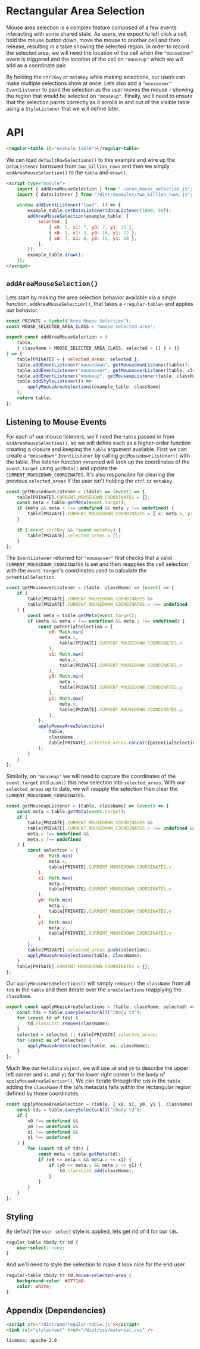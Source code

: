 # Rectangular Area Selection

Mouse area selection is a complex feature composed of a few events interacting
with some shared state. As users, we expect to left click a cell, hold the mouse
button down, move the mouse to another cell and then release, resulting in a
table showing the selected region. In order to record the selected area, we will
need the location of the cell when the `"mousedown"` event is triggered and the
location of the cell on `"mouseup"` which we will add as a coordinate pair.

By holding the `ctrlKey` or `metaKey` while making selections, our users can
make multiple selections show at once. Lets also add a `"mouseover"`
`EventListener` to paint the selection as the user moves the mouse - showing the
region that would be selected on `"mouseup"`. Finally, we'll need to ensure that
the selection paints correctly as it scrolls in and out of the visible table
using a `StyleListener` that we will define later.

# API

```html
<regular-table id="example_table"></regular-table>
```

We can load `defaultRowSelections()` to this example and wire up the
`DataListener` borrowed from `two_billion_rows` and then we simply
`addAreaMouseSelection()` to the `table` and `draw()`.

```html
<script type="module">
    import { addAreaMouseSelection } from "./area_mouse_selection.js";
    import { dataListener } from "/dist/examples/two_billion_rows.js";

    window.addEventListener("load", () => {
        example_table.setDataListener(dataListener(1000, 50));
        addAreaMouseSelection(example_table, {
            selected: [
                { x0: 5, x1: 7, y0: 7, y1: 11 },
                { x0: 1, x1: 3, y0: 16, y1: 22 },
                { x0: 7, x1: 8, y0: 15, y1: 18 },
            ],
        });
        example_table.draw();
    });
</script>
```

## `addAreaMouseSelection()`

Lets start by making the area selection behavior available via a single
function, `addAreaMouseSelection()`, that takes a `<regular-table>` and applies
our behavior.

```javascript
const PRIVATE = Symbol("Area Mouse Selection");
const MOUSE_SELECTED_AREA_CLASS = "mouse-selected-area";

export const addAreaMouseSelection = (
    table,
    { className = MOUSE_SELECTED_AREA_CLASS, selected = [] } = {}
) => {
    table[PRIVATE] = { selected_areas: selected };
    table.addEventListener("mousedown", getMousedownListener(table));
    table.addEventListener("mouseover", getMouseoverListener(table, className));
    table.addEventListener("mouseup", getMouseupListener(table, className));
    table.addStyleListener(() =>
        applyMouseAreaSelections(example_table, className)
    );
    return table;
};
```

## Listening to Mouse Events

For each of our mouse listeners, we'll need the `table` passed in from
`addAreaMouseSelection()`, so we will define each as a higher-order function
creating a closure and keeping the `table` argument available. First we can
create a `"mousedown"` `EventListener` by calling `getMousedownListener()` with
the table. The listener function `return`ed will look up the coordinates of the
`event.target` using `getMeta()` and update the `CURRENT_MOUSEDOWN_COORDINATES`.
It's also responsible for clearing the previous `selected_areas` if the user
isn't holding the `ctrl` or `metaKey`.

```javascript
const getMousedownListener = (table) => (event) => {
    table[PRIVATE].CURRENT_MOUSEDOWN_COORDINATES = {};
    const meta = table.getMeta(event.target);
    if (meta && meta.x !== undefined && meta.y !== undefined) {
        table[PRIVATE].CURRENT_MOUSEDOWN_COORDINATES = { x: meta.x, y: meta.y };
    }

    if (!event.ctrlKey && !event.metaKey) {
        table[PRIVATE].selected_areas = [];
    }
};
```

The `EventListener` returned for `"mouseover"` first checks that a valid
`CURRENT_MOUSEDOWN_COORDINATES` is set and then reapplies the cell selection
with the `event.target`'s coordinates used to calculate the
`potentialSelection`.

```javascript
const getMouseoverListener = (table, className) => (event) => {
    if (
        table[PRIVATE].CURRENT_MOUSEDOWN_COORDINATES &&
        table[PRIVATE].CURRENT_MOUSEDOWN_COORDINATES.x !== undefined
    ) {
        const meta = table.getMeta(event.target);
        if (meta && meta.x !== undefined && meta.y !== undefined) {
            const potentialSelection = {
                x0: Math.min(
                    meta.x,
                    table[PRIVATE].CURRENT_MOUSEDOWN_COORDINATES.x
                ),
                x1: Math.max(
                    meta.x,
                    table[PRIVATE].CURRENT_MOUSEDOWN_COORDINATES.x
                ),
                y0: Math.min(
                    meta.y,
                    table[PRIVATE].CURRENT_MOUSEDOWN_COORDINATES.y
                ),
                y1: Math.max(
                    meta.y,
                    table[PRIVATE].CURRENT_MOUSEDOWN_COORDINATES.y
                ),
            };
            applyMouseAreaSelections(
                table,
                className,
                table[PRIVATE].selected_areas.concat([potentialSelection])
            );
        }
    }
};
```

Similarly, on `"mouseup"` we will need to capture the coordinates of the
`event.target` and `push()` this new selection into `selected_areas`. With our
`selected_areas` up to date, we will reapply the selection then clear the
`CURRENT_MOUSEDOWN_COORDINATES`.

```javascript
const getMouseupListener = (table, className) => (event) => {
    const meta = table.getMeta(event.target);
    if (
        table[PRIVATE].CURRENT_MOUSEDOWN_COORDINATES &&
        table[PRIVATE].CURRENT_MOUSEDOWN_COORDINATES.x !== undefined &&
        meta.x !== undefined &&
        meta.y !== undefined
    ) {
        const selection = {
            x0: Math.min(
                meta.x,
                table[PRIVATE].CURRENT_MOUSEDOWN_COORDINATES.x
            ),
            x1: Math.max(
                meta.x,
                table[PRIVATE].CURRENT_MOUSEDOWN_COORDINATES.x
            ),
            y0: Math.min(
                meta.y,
                table[PRIVATE].CURRENT_MOUSEDOWN_COORDINATES.y
            ),
            y1: Math.max(
                meta.y,
                table[PRIVATE].CURRENT_MOUSEDOWN_COORDINATES.y
            ),
        };
        table[PRIVATE].selected_areas.push(selection);
        applyMouseAreaSelections(table, className);
    }
    table[PRIVATE].CURRENT_MOUSEDOWN_COORDINATES = {};
};
```

Our `applyMouseAreaSelections()` will simply `remove()` the `className` from all
`td`s in the `table` and then iterate over the `areaSelections` reapplying the
`className`.

```javascript
export const applyMouseAreaSelections = (table, className, selected) => {
    const tds = table.querySelectorAll("tbody td");
    for (const td of tds) {
        td.classList.remove(className);
    }
    selected = selected || table[PRIVATE].selected_areas;
    for (const as of selected) {
        applyMouseAreaSelection(table, as, className);
    }
};
```

Much like our `MetaData` `object`, we will use `x0` and `y0` to describe the
upper left corner and `x1` and `y1` for the lower right corner in the body of
`applyMouseAreaSelection()`. We can iterate through the `td`s in the `table`
adding the `className` if the `td`'s metadata falls within the rectangular
region defined by those coordinates.

```javascript
const applyMouseAreaSelection = (table, { x0, x1, y0, y1 }, className) => {
    const tds = table.querySelectorAll("tbody td");
    if (
        x0 !== undefined &&
        y0 !== undefined &&
        x1 !== undefined &&
        y1 !== undefined
    ) {
        for (const td of tds) {
            const meta = table.getMeta(td);
            if (x0 <= meta.x && meta.x <= x1) {
                if (y0 <= meta.y && meta.y <= y1) {
                    td.classList.add(className);
                }
            }
        }
    }
};
```

## Styling

By default the `user-select` style is applied, lets get rid of it for our `td`s.

```css
regular-table tbody tr td {
    user-select: none;
}
```

And we'll need to style the selection to make it look nice for the end user.

```css
regular-table tbody tr td.mouse-selected-area {
    background-color: #2771a8;
    color: white;
}
```

## Appendix (Dependencies)

```html
<script src="/dist/umd/regular-table.js"></script>
<link rel="stylesheet" href="/dist/css/material.css" />
```

```block
license: apache-2.0
```
